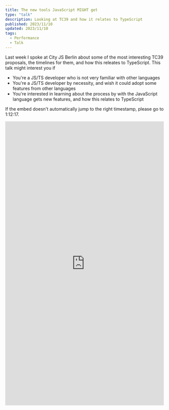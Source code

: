 ```yaml
---
title: The new tools JavaScript MIGHT get
type: "talk"
description: Looking at TC39 and how it relates to TypeScript
published: 2023/11/10
updated: 2023/11/10
tags:
  - Performance
  - Talk
---
```


Last week I spoke at City JS Berlin about some of the most interesting TC39 proposals, the timelines for them, and how this releates to TypeScript. This talk might interest you if

- You're a JS/TS developer who is not very familiar with other languages
- You're a JS/TS developer by necessity, and wish it could adopt some features from other languages
- You're interested in learning about the process by with the JavaScript language gets new features, and how this relates to TypeScript

If the embed doesn't automatically jump to the right timestamp, please go to 1:12:17.

<div class="video-container">
  <iframe
    width="100%"
    height="900px"
    src="https://www.youtube.com/embed/MSXhNutLjYU?feature=oembed&start=4337"
    frameborder="0"
    allow="accelerometer; 
    autoplay; 
    encrypted-media; 
    gyroscope; 
    picture-in-picture"
    allowfullscreen
  ></iframe>
</div>
